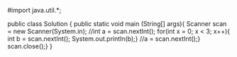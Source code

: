 #import java.util.*;

public class Solution {
  public static void main (String[] args){
	 Scanner scan = new Scanner(System.in);
	 //int a = scan.nextInt();
	 for(int x = 0; x < 3; x++){
	     int b = scan.nextInt();
	     System.out.println(b);}
	      //a = scan.nextInt();}
	     scan.close();}
}
